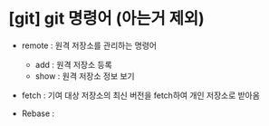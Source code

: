 # [git] git 명령어 (아는거 제외)



- remote : 원격 저장소를 관리하는 명령어
  - add  : 원격 저장소 등록
  - show : 원격 저장소 정보 보기

- fetch : 기여 대상 저장소의 최신 버전을 fetch하여 개인 저장소로 받아옴
- Rebase : 

